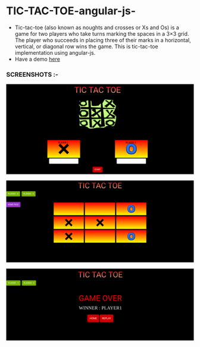 # TIC-TAC-TOE-angular-js-

- Tic-tac-toe (also known as noughts and crosses or Xs and Os) is a game for two players who take turns marking the spaces in a 3×3 grid. The player who succeeds in placing three of their marks in a horizontal, vertical, or diagonal row wins the game.
This is tic-tac-toe implementation using angular-js.
- Have a demo [here](https://tic-tac-toe-6f38f.firebaseapp.com/)


### SCREENSHOTS :-

<P>
    <img src="screenshots/image1.png" alt="game-screenshot-1">
</P>

<p>
    <img src="screenshots/image2.png" alt="game-screenshot-2">
</p>

<p>
    <img src="screenshots/image3.png" alt="game-screenshot-3">
</p>

